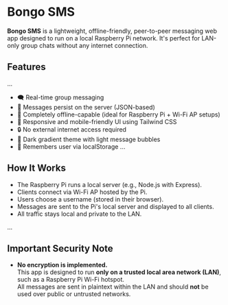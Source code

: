 # Bongo SMS

**Bongo SMS** is a lightweight, offline-friendly, peer-to-peer messaging web app designed to run on a local Raspberry Pi network. It's perfect for LAN-only group chats without any internet connection.

## Features
...
- 🗨️ Real-time group messaging
- 💾 Messages persist on the server (JSON-based)
- 📡 Completely offline-capable (ideal for Raspberry Pi + Wi-Fi AP setups)
- 📱 Responsive and mobile-friendly UI using Tailwind CSS
- 🔒 No external internet access required
- 🌙 Dark gradient theme with light message bubbles
- 🧠 Remembers user via localStorage
...
## How It Works

- The Raspberry Pi runs a local server (e.g., Node.js with Express).
- Clients connect via Wi-Fi AP hosted by the Pi.
- Users choose a username (stored in their browser).
- Messages are sent to the Pi's local server and displayed to all clients.
- All traffic stays local and private to the LAN.


...

## Important Security Note

- **No encryption is implemented.**  
  This app is designed to run **only on a trusted local area network (LAN)**, such as a Raspberry Pi Wi-Fi hotspot.  
  All messages are sent in plaintext within the LAN and should **not** be used over public or untrusted networks.
